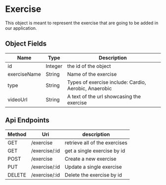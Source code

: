 # Exercise

This object is meant to represent the exercise that are going to be added in our application. 

## Object Fields
| Name          | Type    | Description                                            |
|---------------|---------|--------------------------------------------------------|
| id            | Integer | the id of the object                                   |
| exerciseName  | String  | Name of the exercise                                   |
| type          | String  | Types of exercise include: Cardio, Aerobic, Anaerobic  |
| videoUrl      | String  | A text of the url showcasing the exercise              |

## Api Endpoints

| Method | Uri            | description                    |
|--------|----------------|--------------------------------|
| GET    | /exercise      | retrieve all of the exercises  |
| GET    | /exercise/:id  | get a single exercise by id    |
| POST   | /exercise      | Create a new exercise          |
| PUT    | /exercise/:id  | Update a single exercise       |
| DELETE | /exercise/:id  | Delete the exercise by id      |